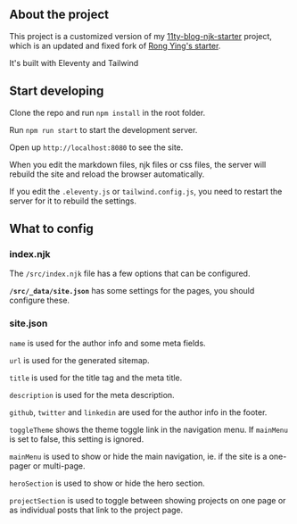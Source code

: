 ## About the project

This project is a customized version of my [11ty-blog-njk-starter](https://github.com/httpsterio/11ty-blog-njk-starter) project, which is an updated and fixed fork of [Rong Ying's starter](https://github.com/kohrongying/11ty-blog-starter).

It's built with Eleventy and Tailwind

## Start developing

Clone the repo and run `npm install` in the root folder.

Run `npm run start` to start the development server.

Open up `http://localhost:8080` to see the site.

When you edit the markdown files, njk files or css files, the server will rebuild the site and reload the browser automatically.

If you edit the `.eleventy.js` or `tailwind.config.js`, you need to restart the server for it to rebuild the settings.

## What to config

### index.njk

The `/src/index.njk` file has a few options that can be configured.

__```/src/_data/site.json```__ has some settings for the pages, you should configure these.

### site.json

`name` is used for the author info and some meta fields.

`url` is used for the generated sitemap.

`title` is used for the title tag and the meta title.

`description` is used for the meta description.

`github`, `twitter` and `linkedin` are used for the author info in the footer.

`toggleTheme` shows the theme toggle link in the navigation menu. If `mainMenu` is set to false, this setting is ignored.

`mainMenu` is used to show or hide the main navigation, ie. if the site is a one-pager or multi-page.

`heroSection` is used to show or hide the hero section.

`projectSection` is used to toggle between showing projects on one page or as individual posts that link to the project page.